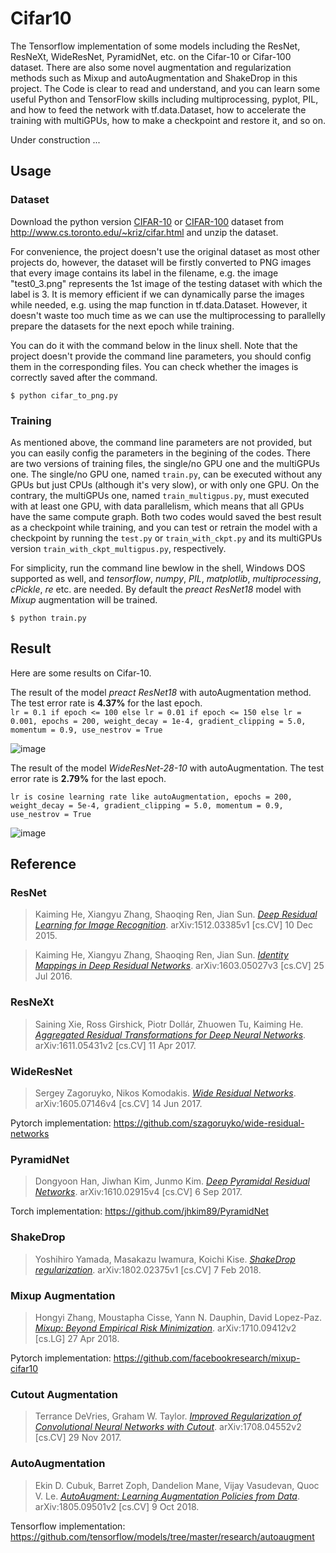 # Cifar10
The Tensorflow implementation of some models including the ResNet, ResNeXt, WideResNet, PyramidNet, etc. on the Cifar-10 or Cifar-100 dataset. There are also some novel augmentation and regularization methods such as Mixup and autoAugmentation and ShakeDrop in this project. The Code is clear to read and understand, and you can learn some useful Python and TensorFlow skills including multiprocessing, pyplot, PIL, and how to feed the network with tf.data.Dataset, how to accelerate the training with multiGPUs, how to make a checkpoint and restore it, and so on.  

Under construction ...
## Usage
### Dataset
Download the python version [CIFAR-10](http://www.cs.toronto.edu/~kriz/cifar-10-python.tar.gz) or [CIFAR-100](http://www.cs.toronto.edu/~kriz/cifar-100-python.tar.gz) dataset from http://www.cs.toronto.edu/~kriz/cifar.html and unzip the dataset.

For convenience, the project doesn't use the original dataset as most other projects do, however, the dataset will be firstly converted to PNG images that every image contains its label in the filename, e.g. the image "test0_3.png" represents the 1st image of the testing dataset with which the label is 3. It is memory efficient if we can dynamically parse the images while needed, e.g. using the map function in tf.data.Dataset. However, it doesn't waste too much time as we can use the multiprocessing to parallelly prepare the datasets for the next epoch while training.

You can do it with the command below in the linux shell. Note that the project doesn't provide the command line parameters, you should config them in the corresponding files. You can check whether the images is correctly saved after the command.

`$ python cifar_to_png.py`
### Training
As mentioned above, the command line parameters are not provided, but you can easily config the parameters in the begining of the codes. There are two versions of training files, the single/no GPU one and the multiGPUs one. The single/no GPU one, named `train.py`, can be executed without any GPUs but just CPUs (although it's very slow), or with only one GPU. On the contrary, the multiGPUs one, named `train_multigpus.py`, must executed with at least one GPU, with data parallelism, which means that all GPUs have the same compute graph. Both two codes would saved the best result as a checkpoint while training, and you can test or retrain the model with a checkpoint by running the `test.py` or `train_with_ckpt.py` and its multiGPUs version `train_with_ckpt_multigpus.py`, respectively.  

For simplicity, run the command line bewlow in the shell, Windows DOS supported as well, and *tensorflow*, *numpy*, *PIL*, *matplotlib*, *multiprocessing*, *cPickle*, *re* etc. are needed. By default the *preact ResNet18* model with *Mixup* augmentation will be trained.

`$ python train.py`
## Result
Here are some results on Cifar-10.  

The result of the model _preact ResNet18_ with autoAugmentation method. The test error rate is **4.37%** for the last epoch.  
`lr = 0.1 if epoch <= 100 else lr = 0.01 if epoch <= 150 else lr = 0.001, epochs = 200, weight_decay = 1e-4, gradient_clipping = 5.0, momentum = 0.9, use_nestrov = True`

![image](https://github.com/ZoengMingWong/cifar-model-tensorflow/blob/master/preresnet18_autoAug.png)  

The result of the model _WideResNet-28-10_ with autoAugmentation. The test error rate is **2.79%** for the last epoch.  

`lr is cosine learning rate like autoAugmentation, epochs = 200, weight_decay = 5e-4, gradient_clipping = 5.0, momentum = 0.9, use_nestrov = True`  

![image](https://github.com/ZoengMingWong/cifar-model-tensorflow/blob/master/wrn28_autoAug.png)
## Reference
### ResNet
> Kaiming He, Xiangyu Zhang, Shaoqing Ren, Jian Sun. [_Deep Residual Learning for Image Recognition_](https://arxiv.org/abs/1512.03385). arXiv:1512.03385v1 [cs.CV] 10 Dec 2015.  

> Kaiming He, Xiangyu Zhang, Shaoqing Ren, Jian Sun. [_Identity Mappings in Deep Residual Networks_](https://arxiv.org/abs/1603.05027). arXiv:1603.05027v3 [cs.CV] 25 Jul 2016.  
### ResNeXt
> Saining Xie, Ross Girshick, Piotr Dollár, Zhuowen Tu, Kaiming He. [_Aggregated Residual Transformations for Deep Neural Networks_](https://arxiv.org/abs/1611.05431). arXiv:1611.05431v2 [cs.CV] 11 Apr 2017.
### WideResNet
> Sergey Zagoruyko, Nikos Komodakis. [_Wide Residual Networks_](https://arxiv.org/abs/1605.07146v4). arXiv:1605.07146v4 [cs.CV] 14 Jun 2017.  

Pytorch implementation:  https://github.com/szagoruyko/wide-residual-networks
### PyramidNet
> Dongyoon Han, Jiwhan Kim, Junmo Kim. [_Deep Pyramidal Residual Networks_](https://arxiv.org/abs/1610.02915v4). arXiv:1610.02915v4 [cs.CV] 6 Sep 2017.  

Torch implementation: https://github.com/jhkim89/PyramidNet
### ShakeDrop
> Yoshihiro Yamada, Masakazu Iwamura, Koichi Kise. [_ShakeDrop regularization_](https://arxiv.org/abs/1802.02375v1). arXiv:1802.02375v1 [cs.CV] 7 Feb 2018.  
### Mixup Augmentation
> Hongyi Zhang, Moustapha Cisse, Yann N. Dauphin, David Lopez-Paz. [_Mixup: Beyond Empirical Risk Minimization_](https://arxiv.org/abs/1710.09412). arXiv:1710.09412v2 [cs.LG] 27 Apr 2018.  

Pytorch implementation: https://github.com/facebookresearch/mixup-cifar10
### Cutout Augmentation
> Terrance DeVries, Graham W. Taylor. [_Improved Regularization of Convolutional Neural Networks with Cutout_](https://arxiv.org/abs/1708.04552v2). arXiv:1708.04552v2 [cs.CV] 29 Nov 2017.
### AutoAugmentation
> Ekin D. Cubuk, Barret Zoph, Dandelion Mane, Vijay Vasudevan, Quoc V. Le. [_AutoAugment: Learning Augmentation Policies from Data_](https://arxiv.org/abs/1805.09501v2). arXiv:1805.09501v2 [cs.CV] 9 Oct 2018.  

Tensorflow implementation: https://github.com/tensorflow/models/tree/master/research/autoaugment
